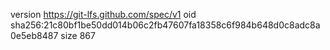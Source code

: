 version https://git-lfs.github.com/spec/v1
oid sha256:21c80bf1be50dd014b06c2fb47607fa18358c6f984b648d0c8adc8a0e5eb8487
size 867
